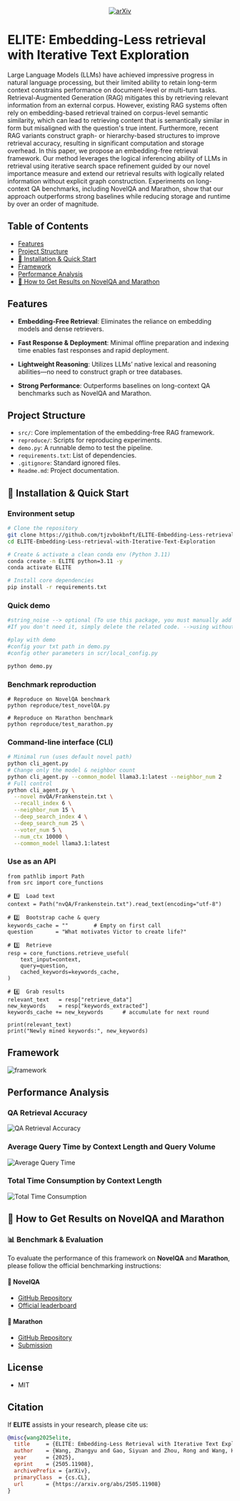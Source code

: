 <p align="center">
  <a href="https://arxiv.org/abs/2505.11908">
    <img src="https://img.shields.io/badge/arXiv-2505.11908-b31b1b.svg?style=flat-square" alt="arXiv">
  </a>
</p>



# ELITE: Embedding-Less retrieval with Iterative Text Exploration

Large Language Models (LLMs) have achieved impressive progress in natural language processing, but their limited ability to retain long-term context constrains performance on document-level or multi-turn tasks. Retrieval-Augmented Generation (RAG) mitigates this by retrieving relevant information from an external corpus. However, existing RAG systems often rely on embedding-based retrieval trained on corpus-level semantic similarity, which can lead to retrieving content that is semantically similar in form but misaligned with the question's true intent. Furthermore, recent RAG variants construct graph- or hierarchy-based structures to improve retrieval accuracy, resulting in significant computation and storage overhead. In this paper, we propose an embedding-free retrieval framework. Our method leverages the logical inferencing ability of LLMs in retrieval using iterative search space refinement guided by our novel importance measure and extend our retrieval results with logically related information without explicit graph construction. Experiments on long-context QA benchmarks, including NovelQA and Marathon, show that our approach outperforms strong baselines while reducing storage and runtime by over an order of magnitude. 

## Table of Contents
- [Features](#features)
- [Project Structure](#project-structure)
- [🔧 Installation & Quick Start](#-installation--quick-start)
- [Framework](#Framework)
- [Performance Analysis](#Performance-Analysis)
- [📄 How to Get Results on NovelQA and Marathon](#-how-to-get-results-on-novelqa-and-marathon)


## Features

- **Embedding-Free Retrieval**: Eliminates the reliance on embedding models and dense retrievers.

- **Fast Response & Deployment**: Minimal offline preparation and indexing time enables fast responses and rapid deployment.

- **Lightweight Reasoning**: Utilizes LLMs’ native lexical and reasoning abilities—no need to construct graph or tree databases.

- **Strong Performance**: Outperforms baselines on long-context QA benchmarks such as NovelQA and Marathon.

## Project Structure

- `src/`: Core implementation of the embedding-free RAG framework.
- `reproduce/`: Scripts for reproducing experiments.
- `demo.py`: A runnable demo to test the pipeline.
- `requirements.txt`: List of dependencies.
- `.gitignore`: Standard ignored files.
- `Readme.md`: Project documentation.

## 🔧 Installation & Quick Start

###  Environment setup

```bash
# Clone the repository
git clone https://github.com/tjzvbokbnft/ELITE-Embedding-Less-retrieval-with-Iterative-Text-Exploration.git
cd ELITE-Embedding-Less-retrieval-with-Iterative-Text-Exploration

# Create & activate a clean conda env (Python 3.11)
conda create -n ELITE python=3.11 -y
conda activate ELITE

# Install core dependencies
pip install -r requirements.txt
```
### Quick demo
```bash
#string_noise --> optional (To use this package, you must manually add it to your site-packages directory.
#If you don't need it, simply delete the related code. -->using without the importance metric)

#play with demo
#config your txt path in demo.py
#config other parameters in scr/local_config.py

python demo.py
```
### Benchmark reproduction
```
# Reproduce on NovelQA benchmark
python reproduce/test_novelQA.py

# Reproduce on Marathon benchmark
python reproduce/test_marathon.py
```
### Command-line interface (CLI)
```bash
# Minimal run (uses default novel path)
python cli_agent.py
# Change only the model & neighbor count
python cli_agent.py --common_model llama3.1:latest --neighbor_num 2
# Full control
python cli_agent.py \
  --novel nvQA/Frankenstein.txt \
  --recall_index 6 \
  --neighbor_num 15 \
  --deep_search_index 4 \
  --deep_search_num 25 \
  --voter_num 5 \
  --num_ctx 10000 \
  --common_model llama3.1:latest
```
### Use as an API
```
from pathlib import Path
from src import core_functions

# 1️⃣  Load text
context = Path("nvQA/Frankenstein.txt").read_text(encoding="utf-8")

# 2️⃣  Bootstrap cache & query
keywords_cache = ""        # Empty on first call
question       = "What motivates Victor to create life?"

# 3️⃣  Retrieve
resp = core_functions.retrieve_useful(
    text_input=context,
    query=question,
    cached_keywords=keywords_cache,
)

# 4️⃣  Grab results
relevant_text   = resp["retrieve_data"]
new_keywords    = resp["keywords_extracted"]
keywords_cache += new_keywords      # accumulate for next round

print(relevant_text)
print("Newly mined keywords:", new_keywords)

```


## Framework
![framework](framework/framework1.png)
## Performance Analysis

### QA Retrieval Accuracy
![QA Retrieval Accuracy](performance/ret.png)

### Average Query Time by Context Length and Query Volume
![Average Query Time](performance/time3d.png)

### Total Time Consumption by Context Length
![Total Time Consumption](performance/Total%20time.jpg)


## 📄 How to Get Results on NovelQA and Marathon

### 📊 Benchmark & Evaluation

To evaluate the performance of this framework on **NovelQA** and **Marathon**, please follow the official benchmarking instructions:

#### 📘 NovelQA
- [GitHub Repository](https://github.com/NovelQA/novelqa.github.io)
- [Official leaderboard](https://novelqa.github.io/)
  

#### 🏃 Marathon
- [GitHub Repository](https://github.com/Hambaobao/Marathon)
- [Submission](https://openbenchmark.online/marathon/)

## License
- MIT 
  
## Citation

If **ELITE** assists in your research, please cite us:

```bibtex
@misc{wang2025elite,
  title     = {ELITE: Embedding-Less Retrieval with Iterative Text Exploration},
  author    = {Wang, Zhangyu and Gao, Siyuan and Zhou, Rong and Wang, Hao and Ning, Li},
  year      = {2025},
  eprint    = {2505.11908},
  archivePrefix = {arXiv},
  primaryClass  = {cs.CL},
  url       = {https://arxiv.org/abs/2505.11908}
}


